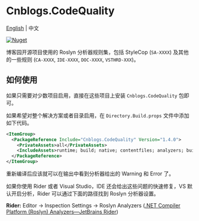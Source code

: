 # Cnblogs.CodeQuality

[English](https://github.com/cnblogs/code-quality/blob/main/README.md) | 中文

[![Nuget](https://img.shields.io/nuget/v/Cnblogs.CodeQuality)](https://www.nuget.org/packages/Cnblogs.CodeQuality/)

博客园开源项目使用的 Roslyn 分析器规则集，包括 StyleCop (`SA-XXXX`) 及其他的一些规则 (`CA-XXXX`, `IDE-XXXX`, `DOC-XXXX`, `VSTHRD-XXX`)。

## 如何使用

如果只需要对少数项目启用，直接在这些项目上安装 `Cnblogs.CodeQuality` 包即可。

如果希望对整个解决方案或者目录启用，在 `Directory.Build.props` 文件中添加如下代码。

```xml
<ItemGroup>
  <PackageReference Include="Cnblogs.CodeQuality" Version="1.4.0">
    <PrivateAssets>all</PrivateAssets>
    <IncludeAssets>runtime; build; native; contentfiles; analyzers; buildtransitive</IncludeAssets>
  </PackageReference>
</ItemGroup>
```

重新编译后应该就可以在输出中看到分析器给出的 Warning 和 Error 了。

如果你使用 Rider 或者 Visual Studio，IDE 还会给出这些问题的快速修复，VS 默认开启分析，Rider 可以通过下面的路径找到 Roslyn 分析器设置。

**Rider:** Editor -> Inspection Settings -> Roslyn Analyzers ([.NET Compiler Platform (Roslyn) Analyzers—JetBrains Rider](https://www.jetbrains.com/help/rider/Using_NET_Compiler_Analyzers.html))
